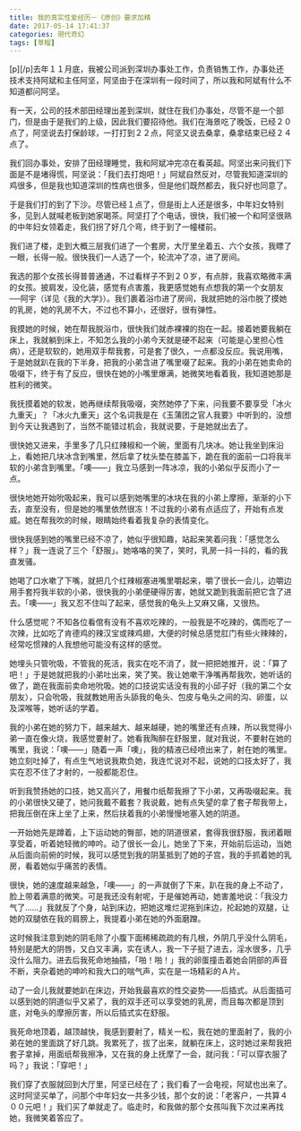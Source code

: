 ```yaml
---
title: 我的真实性爱经历－《原创》要求加精
date: 2017-05-14 17:41:37
categories: 現代奇幻
tags: [草榴]
---
```

[p][/p]去年１１月底，我被公司派到深圳办事处工作，负责销售工作，办事处还技术支持阿斌和主任阿坚，阿坚由于在深圳有一段时间了，所以我和阿斌有什么不知道都问阿坚。

有一天，公司的技术部田经理出差到深圳，就住在我们办事处，尽管不是一个部门，但是由于是我们的上级，因此我们要招待他。我们在海景吃了晚饭，已经２０点了，阿坚说去打保龄球，一打打到２２点，阿坚又说去桑拿，桑拿结束已经２４点了。


我们回办事处，安排了田经理睡觉，我和阿斌冲完凉在看英超。阿坚出来问我们下面是不是堵得慌，阿坚说：「我们去打炮吧！」阿斌自然反对，尽管我知道深圳的鸡很多，但是我也知道深圳的性病也很多，但是他们既然都去，我只好也同意了。


于是我们打的到了下沙。尽管已经１点了，但是街上人还是很多，中年妇女特别多，见到人就喊老板到她家喝茶。阿坚打了个电话，很快，我们被一个和阿坚很熟的中年妇女领着走，我们拐了好几个弯，终于到了一幢楼前。


我们进了楼，走到大概三层我们进了一个套房，大厅里坐着五、六个女孩，我瞟了一眼，长得一般。很快我们一人选了一个，轮流冲了凉，进了房间。


我选的那个女孩长得普普通通，不过看样子不到２０岁，有点胖，我喜欢略微丰满的女孩。披肩发，没化装，感觉有点害羞，我更感觉她有点想我的第一个女朋友──阿宇（详见《我的大学》）。我们裹着浴巾进了房间，我就把她的浴巾脱了摸她的乳房，她的乳房不大，不过也不算小，还很好，很有弹性。


我摸她的时候，她在帮我脱浴巾，很快我们就赤裸裸的抱在一起。接着她要我躺在床上，我就躺到床上，不知怎么我的小弟今天就是硬不起来（可能是心里担心性病），还是软软的，她用双手帮我套，可是套了很久，一点都没反应。我说用嘴，于是她就趴在我的下半身，把我的小弟含进了嘴里啜了起来。我的小弟在她卖命的吸啜下，终于有了反应，很快在她的小嘴里爆满，她微笑地看着我，我知道她那是胜利的微笑。


我抚摸着她的软发，她再继续帮我吸啜，突然她停了下来，问我要不要享受「冰火九重天」？「冰火九重天」这个名词我是在《玉蒲团之官人我要》中听到的，没想到今天让我遇到了，当然不能错过机会，我就说要，于是她就出去了。


很快她又进来，手里多了几只红辣椒和一个碗，里面有几块冰。她让我坐到床沿上，看她把几块冰含到嘴里，然后拿了枕头垫在膝盖下，跪在我的面前一口将我半软的小弟含到嘴里。「噢——」我立马感到一阵冰凉，我的小弟似乎反而小了一点。


很快地她开始吮吸起来，我可以感到她嘴里的冰块在我的小弟上摩擦，渐渐的小下去，直至没有，但是她的嘴里依然很冻！不过我的小弟有点适应了，开始有点发威。她在帮我吹的时候，眼睛始终看着我复杂的表情变化。


很快我感到她的嘴里已经不凉了，她似乎很知趣，站起来笑着问我：「感觉怎么样？」我一连说了三个「舒服」。她咯咯的笑了，笑时，乳房一抖一抖的，看的我直发骚。


她喝了口水嗽了下嘴，就把几个红辣椒塞进嘴里嚼起来，嚼了很长一会儿，边嚼边用手套捋我半软的小弟，很快我的小弟便硬得厉害，她就又跪到我面前把它含了进去。「噢——」我又忍不住叫了起来，感觉我的龟头上又麻又痛，又很热。


什么感觉呢？不知各位看倌有没有不喜欢吃辣的，一般我是不吃辣的，偶而吃了一次辣，比如吃了肯德鸡的辣汉宝或辣鸡翅，大便的时候总感觉肛门有些火辣辣的，经常吃惯辣的人我想他可能没有这样的感觉。


她埋头只管吮吸，不管我的死活，我实在吃不消了，就一把把她推开，说：「算了吧！」于是她就把我的小弟吐出来，笑了笑。我让她嗽干净嘴再帮我吹，她听话的做了，跪在我面前卖命地吮吸。她的口技说实话没有我的小邱子好（我的第二个女朋友），只会吮吸，我就教她用舌头舔我的龟头、包皮与龟头之间的沟、卵蛋，以及深喉等，她听话的学着。


我的小弟在她的努力下，越来越大、越来越硬，她的嘴里还有点辣，所以我觉得小弟一直在像火烧，我感觉要射了。她看我陶醉在舒服里，就对我说，不要射在她的嘴里，我说：「噢——」随着一声「噢」，我的精液已经喷出来了，射在她的嘴里。她立刻吐掉了，有点生气地说我欺负她，我连忙说对不起，说她的口技太好了，我实在忍不住了才射的，一般都能忍住。


听到我赞扬她的口技，她又高兴了，用餐巾纸帮我擦了下小弟，又再吸啜起来。我的小弟很快又硬了，她问我戴不戴套？我说戴，她有点失望的拿了套子帮我带上，把我压倒在床上坐了上来，然后扶着我的小弟慢慢地塞入她的阴道。


一开始她先是蹲着，上下运动她的臀部，她的阴道很紧，套得我很舒服，我闭着眼享受着，听着她轻微的呻吟。动了很长一会儿，她坐了下来，开始前后运动，当她从后面向前俯的时候，我可以感觉到我的阴茎抵到了她的子宫，我的手抓着她的乳房，看着她似乎痛苦的表情。


很快，她的速度越来越急，「噢——」的一声就倒了下来，趴在我的身上不动了，脸上带着满意的微笑。可是我还没有射呢，于是催她再动，她害羞地说：「我没力气了……」我就反了个身，站到床边，把她这堆烂泥拖到床边，抡起她的双腿，让她的双腿依在我的肩膀上，我提着小弟在她的外面磨蹭。


这时候我注意到她的阴毛除了小腹下面稀稀疏疏的有几根，外阴几乎没什么阴毛，特别是肥大的阴唇，又白又丰满，实在诱人，我一下子挺了进去，淫水很多，几乎没什么阻力。进去后我死命地抽插，「啪！啪！」我的卵蛋撞击着她会阴部的声音不断，夹杂着她的呻吟和我大口的喘气声，实在是一场精彩的Ａ片。


动了一会儿我就要她趴在床边，开始我最喜欢的性交姿势——后插式。从后面插可以感到她的阴道似乎又紧了，我的双手还可以享受她的乳房，而且每次都是顶到底，对龟头的摩擦厉害，所以后插式实在舒服。


我死命地顶着，越顶越快，我感到要射了，精关一松，我在她的里面射了，我的小弟在她的里面跳了好几跳。我累死了，拔了出来，就躺在床上，这时她过来帮我把套子拿掉，用面纸帮我擦净，又在我的身上抚摩了一会，就问我：「可以穿衣服了吗？」我说：「穿吧！」


我们穿了衣服就回到大厅里，阿坚已经在了；我们看了一会电视，阿斌也出来了。这时阿坚买单了，问那个中年妇女一共多少钱，那个女的说：「老客户，一共算４００元吧！」我们买了单就走了。临走时，和我做的那个女孩叫我下次过来再找她，我微笑着答应了。